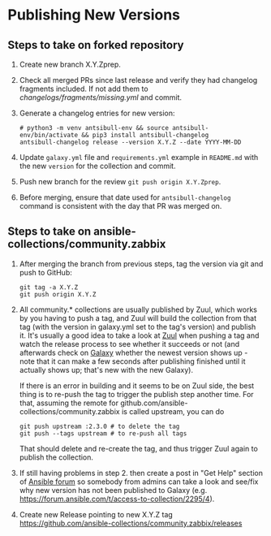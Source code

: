 # Publishing New Versions

## Steps to take on forked repository

1. Create new branch X.Y.Zprep.
2. Check all merged PRs since last release and verify they had changelog fragments included. If not add them to _changelogs/fragments/missing.yml_ and commit.
3. Generate a changelog entries for new version:


    ```
    # python3 -m venv antsibull-env && source antsibull-env/bin/activate && pip3 install antsibull-changelog
    antsibull-changelog release --version X.Y.Z --date YYYY-MM-DD
    ```

4. Update `galaxy.yml` file and `requirements.yml` example in `README.md` with the new `version` for the collection and commit.
5. Push new branch for the review `git push origin X.Y.Zprep`.
6. Before merging, ensure that date used for `antsibull-changelog` command is consistent with the day that PR was merged on.

## Steps to take on ansible-collections/community.zabbix

1. After merging the branch from previous steps, tag the version via git and push to GitHub:


    ```
    git tag -a X.Y.Z
    git push origin X.Y.Z
    ```

2. All community.* collections are usually published by Zuul, which works by you having to push a tag, and Zuul will build the collection from that tag (with the version in galaxy.yml set to the tag's version) and publish it. It's usually a good idea to take a look at [Zuul](https://ansible.softwarefactory-project.io/zuul/status) when pushing a tag and watch the release process to see whether it succeeds or not (and afterwards check on [Galaxy](https://galaxy.ansible.com/community/zabbix) whether the newest version shows up - note that it can make a few seconds after publishing finished until it actually shows up; that's new with the new Galaxy).

   If there is an error in building and it seems to be on Zuul side, the best thing is to re-push the tag to trigger the publish step another time. For that, assuming the remote for github.com/ansible-collections/community.zabbix is called upstream, you can do


    ```
    git push upstream :2.3.0 # to delete the tag
    git push --tags upstream # to re-push all tags
    ```
   That should delete and re-create the tag, and thus trigger Zuul again to publish the collection.

3. If still having problems in step 2. then create a post in "Get Help" section of [Ansible forum](https://forum.ansible.com/c/help/6/none) so somebody from admins can take a look and see/fix why new version has not been published to Galaxy (e.g. https://forum.ansible.com/t/access-to-collection/2295/4).

4. Create new Release pointing to new X.Y.Z tag https://github.com/ansible-collections/community.zabbix/releases



